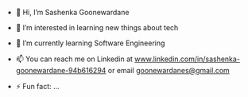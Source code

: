 - 👋 Hi, I’m Sashenka Goonewardane
- 👀 I’m interested in learning new things about tech
- 🌱 I’m currently learning Software Engineering
- 📫 You can reach me on Linkedin at www.linkedin.com/in/sashenka-goonewardane-94b616294 or email goonewardanes@gmail.com

- ⚡ Fun fact: ...

<!---
SashenkaG/SashenkaG is a ✨ special ✨ repository because its `README.md` (this file) appears on your GitHub profile.
You can click the Preview link to take a look at your changes.
--->
